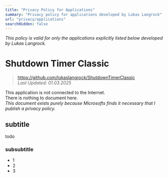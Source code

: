 ```yaml
---
title: "Privacy Policy for Applications"
summary: "Privacy policy for applications developed by Lukas Langrock"
url: "privacy/applications"
searchHidden: false
---
```


*This policy is valid for only the applications explicitly listed below developed by Lukas Langrock.*  

# Shutdown Timer Classic
> https://github.com/lukaslangrock/ShutdownTimerClassic  
*Last Updated: 01.03.2025*

This application is not connected to the Internet.  
There is nothing to document here.  
*This document exists purely because Microsofts finds it necessary that I publish a privacy policy.*

## subtitle

todo

### subsubtitle

- 1
- 2
- 3
